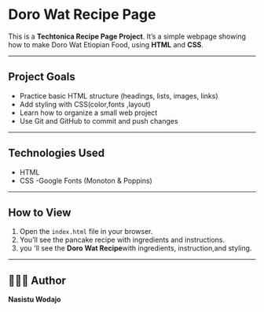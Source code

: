 

# Doro Wat Recipe Page

This is a **Techtonica Recipe Page Project**.
It’s a simple webpage showing how to make Doro Wat Etiopian Food, using **HTML** and **CSS**.

---

## Project Goals
- Practice basic HTML structure (headings, lists, images, links)
- Add styling with CSS(color,fonts ,layout)
- Learn how to organize a small web project
- Use  Git and GitHub to commit  and push  changes 
---

##  Technologies Used
- HTML
- CSS
-Google Fonts (Monoton & Poppins)
---

##  How to View
1. Open the `index.html` file in your browser.
2. You’ll see the pancake recipe with ingredients and instructions.
3. you 'll see the **Doro Wat Recipe**with ingredients, instruction,and styling.

---

## 👩🏽‍💻 Author
**Nasistu Wodajo**
